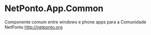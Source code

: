 ﻿NetPonto.App.Common
==============

Componente comum entre windows e phone apps para a Comunidade NetPonto http://netponto.org